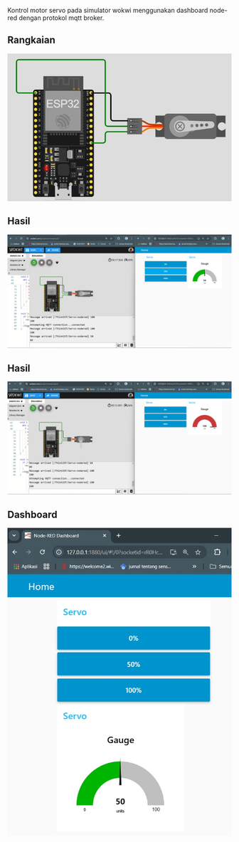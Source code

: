 Kontrol motor servo pada simulator wokwi menggunakan dashboard node-red dengan protokol mqtt broker.

## Rangkaian 
![rangkaiam](images/rang.jpeg "Rangkaian")
## Hasil
![hasil](images/50.jpeg "hasil")
## Hasil 
![Hasil](images/100.jpeg "hasil")
## Dashboard
![dashboard](images/das.jpeg "Dashboard")

